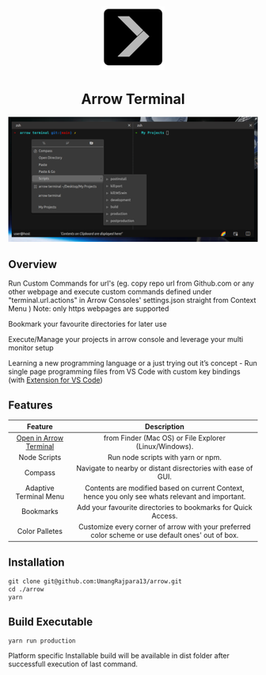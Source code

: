 <div align="center">

<p align="center">
  <a aria-label="Arrow logo">
    <img src="./assets/128x128.png">
  </a>
</p>  

# Arrow Terminal

<p align="center">
  <a aria-label="Arrow logo" href="https://raw.githubusercontent.com/thevoyagingstar/arrow/main/assets/screenshot.png">
    <img src="./assets/screenshot.png">
  </a>
</p>  
</div >

## Overview

Run Custom Commands for url's (eg. copy repo url from Github.com or any other webpage and execute custom commands defined under "terminal.url.actions" in Arrow Consoles' settings.json straight from Context Menu )
Note: only https webpages are supported

Bookmark your favourite directories for later use

Execute/Manage your projects in arrow console and leverage your multi monitor setup

Learning a new programming language or a just trying out it’s concept - Run single page programming files from VS Code with custom key bindings
(with [Extension for VS Code](https://marketplace.visualstudio.com/items?itemName=thevoyagingstar.arrow))

## Features

| Feature | Description | 
| :---: | :---: | 
| [Open in Arrow Terminal](OpenInArrow.md) | from Finder (Mac OS) or File Explorer (Linux/Windows). |
| Node Scripts | Run node scripts with yarn or npm. |
| Compass  |  Navigate to nearby or distant disrectories with ease of GUI. | 
| Adaptive Terminal Menu | Contents are modified based on current Context, hence you only see whats relevant and important. | 
|  Bookmarks | Add your favourite directories to bookmarks for Quick Access. | 
| Color Palletes | Customize every corner of arrow with your preferred color scheme or use default ones' out of box. | 

## Installation ##

    git clone git@github.com:UmangRajpara13/arrow.git
    cd ./arrow
    yarn

## Build Executable ##

    yarn run production

Platform specific Installable build will be available in dist folder after successfull execution of last command.
